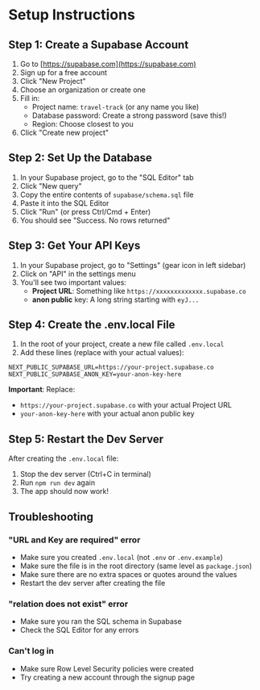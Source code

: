 # Setup Instructions

## Step 1: Create a Supabase Account

1. Go to [https://supabase.com](https://supabase.com)
2. Sign up for a free account
3. Click "New Project"
4. Choose an organization or create one
5. Fill in:
   - Project name: `travel-track` (or any name you like)
   - Database password: Create a strong password (save this!)
   - Region: Choose closest to you
6. Click "Create new project"

## Step 2: Set Up the Database

1. In your Supabase project, go to the "SQL Editor" tab
2. Click "New query"
3. Copy the entire contents of `supabase/schema.sql` file
4. Paste it into the SQL Editor
5. Click "Run" (or press Ctrl/Cmd + Enter)
6. You should see "Success. No rows returned"

## Step 3: Get Your API Keys

1. In your Supabase project, go to "Settings" (gear icon in left sidebar)
2. Click on "API" in the settings menu
3. You'll see two important values:
   - **Project URL**: Something like `https://xxxxxxxxxxxxx.supabase.co`
   - **anon public** key: A long string starting with `eyJ...`

## Step 4: Create the .env.local File

1. In the root of your project, create a new file called `.env.local`
2. Add these lines (replace with your actual values):

```env
NEXT_PUBLIC_SUPABASE_URL=https://your-project.supabase.co
NEXT_PUBLIC_SUPABASE_ANON_KEY=your-anon-key-here
```

**Important**: Replace:
- `https://your-project.supabase.co` with your actual Project URL
- `your-anon-key-here` with your actual anon public key

## Step 5: Restart the Dev Server

After creating the `.env.local` file:

1. Stop the dev server (Ctrl+C in terminal)
2. Run `npm run dev` again
3. The app should now work!

## Troubleshooting

### "URL and Key are required" error
- Make sure you created `.env.local` (not `.env` or `.env.example`)
- Make sure the file is in the root directory (same level as `package.json`)
- Make sure there are no extra spaces or quotes around the values
- Restart the dev server after creating the file

### "relation does not exist" error
- Make sure you ran the SQL schema in Supabase
- Check the SQL Editor for any errors

### Can't log in
- Make sure Row Level Security policies were created
- Try creating a new account through the signup page
